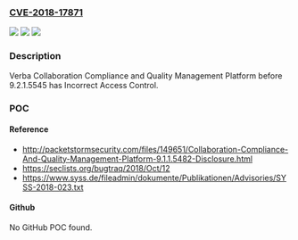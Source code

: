 ### [CVE-2018-17871](https://cve.mitre.org/cgi-bin/cvename.cgi?name=CVE-2018-17871)
![](https://img.shields.io/static/v1?label=Product&message=n%2Fa&color=blue)
![](https://img.shields.io/static/v1?label=Version&message=n%2Fa&color=blue)
![](https://img.shields.io/static/v1?label=Vulnerability&message=n%2Fa&color=brighgreen)

### Description

Verba Collaboration Compliance and Quality Management Platform before 9.2.1.5545 has Incorrect Access Control.

### POC

#### Reference
- http://packetstormsecurity.com/files/149651/Collaboration-Compliance-And-Quality-Management-Platform-9.1.1.5482-Disclosure.html
- https://seclists.org/bugtraq/2018/Oct/12
- https://www.syss.de/fileadmin/dokumente/Publikationen/Advisories/SYSS-2018-023.txt

#### Github
No GitHub POC found.

